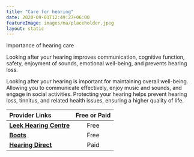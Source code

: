 ```yaml
---
title: "Care for hearing"
date: 2020-09-01T12:49:27+06:00
featureImage: images/ma/placeholder.jpeg
layout: static
---
```


Importance of hearing care

Looking after your hearing improves communication, cognitive function, safety, enjoyment of sounds, emotional well-being, and prevents hearing loss.

Looking after your hearing is important for maintaining overall well-being. Allowing you to communicate effectively, enjoy music and sounds, and engage in social activities. Protecting your hearing helps prevent hearing loss, tinnitus, and related health issues, ensuring a higher quality of life.

| Provider Links      | Free or Paid  |  
| :-----------          | :--------------:      |  
| [**Leek Hearing Centre**](https://www.leekhearingcentre.co.uk/hearing-tests-the-importance-of-having-your-ears-checked/) | Free | 
| [**Boots**](https://www.bootshearingcare.com/hearing-test/) | Free | 
| [**Hearing Direct**](https://www.awin1.com/cread.php?awinmid=3611&awinaffid=1198638&ued=https%3A%2F%2Fwww.hearingdirect.com%2F) | Paid | 
  

<br/><br/>






